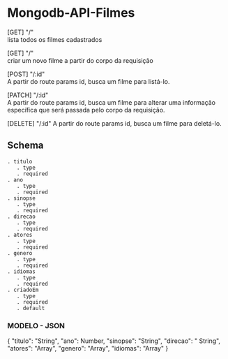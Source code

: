 # Mongodb-API-Filmes

[GET] "/"	
lista todos os filmes cadastrados

[GET] "/"	
criar um novo filme a partir do corpo da requisição

[POST] "/:id"	
A partir do route params id, busca um filme para listá-lo.

[PATCH] "/:id"	
A partir do route params id, busca um filme para alterar uma informação específica que será passada pelo corpo da requisição.

[DELETE] "/:id"	
A partir do route params id, busca um filme para deletá-lo.

## Schema

    . titulo
       . type
       . required
    . ano
       . type
       . required
    . sinopse
       . type
       . required
    . direcao
       . type
       . required
    . atores
       . type
       . required
    . genero
       . type
       . required
    . idiomas
       . type
       . required
    . criadoEm
       . type
       . required
       . default

### MODELO - JSON

   {
        "titulo": "String",
        "ano": Number,
        "sinopse": "String",
        "direcao": " String",
        "atores": "Array",
        "genero": "Array",
        "idiomas": "Array"
    }
